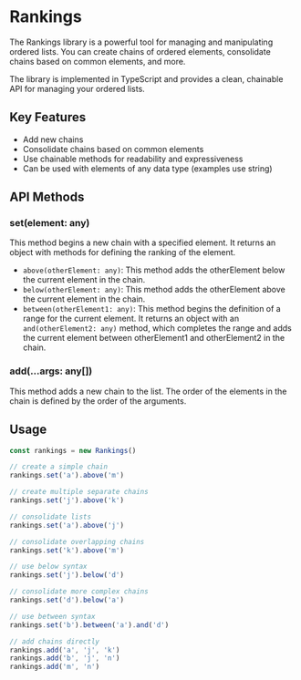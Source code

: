 # Rankings

The Rankings library is a powerful tool for managing and manipulating ordered lists. You can create chains of ordered elements, consolidate chains based on common elements, and more. 

The library is implemented in TypeScript and provides a clean, chainable API for managing your ordered lists.

## Key Features

- Add new chains
- Consolidate chains based on common elements
- Use chainable methods for readability and expressiveness
- Can be used with elements of any data type (examples use string)

## API Methods

### set(element: any)

This method begins a new chain with a specified element. It returns an object with methods for defining the ranking of the element.

- `above(otherElement: any)`: This method adds the otherElement below the current element in the chain.
- `below(otherElement: any)`: This method adds the otherElement above the current element in the chain.
- `between(otherElement1: any)`: This method begins the definition of a range for the current element. It returns an object with an `and(otherElement2: any)` method, which completes the range and adds the current element between otherElement1 and otherElement2 in the chain.

### add(...args: any[])

This method adds a new chain to the list. The order of the elements in the chain is defined by the order of the arguments.

## Usage

```javascript
const rankings = new Rankings()

// create a simple chain
rankings.set('a').above('m')

// create multiple separate chains
rankings.set('j').above('k')

// consolidate lists
rankings.set('a').above('j')

// consolidate overlapping chains
rankings.set('k').above('m')

// use below syntax
rankings.set('j').below('d')

// consolidate more complex chains
rankings.set('d').below('a')

// use between syntax
rankings.set('b').between('a').and('d')

// add chains directly
rankings.add('a', 'j', 'k')
rankings.add('b', 'j', 'n')
rankings.add('m', 'n')
```
